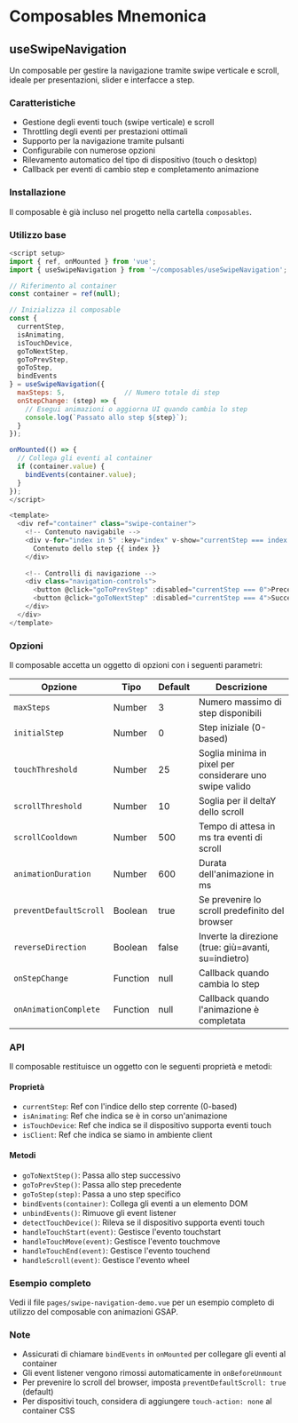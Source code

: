 # Composables Mnemonica

## useSwipeNavigation

Un composable per gestire la navigazione tramite swipe verticale e scroll, ideale per presentazioni, slider e interfacce a step.

### Caratteristiche

- Gestione degli eventi touch (swipe verticale) e scroll
- Throttling degli eventi per prestazioni ottimali
- Supporto per la navigazione tramite pulsanti
- Configurabile con numerose opzioni
- Rilevamento automatico del tipo di dispositivo (touch o desktop)
- Callback per eventi di cambio step e completamento animazione

### Installazione

Il composable è già incluso nel progetto nella cartella `composables`.

### Utilizzo base

```javascript
<script setup>
import { ref, onMounted } from 'vue';
import { useSwipeNavigation } from '~/composables/useSwipeNavigation';

// Riferimento al container
const container = ref(null);

// Inizializza il composable
const {
  currentStep,
  isAnimating,
  isTouchDevice,
  goToNextStep,
  goToPrevStep,
  goToStep,
  bindEvents
} = useSwipeNavigation({
  maxSteps: 5,               // Numero totale di step
  onStepChange: (step) => {
    // Esegui animazioni o aggiorna UI quando cambia lo step
    console.log(`Passato allo step ${step}`);
  }
});

onMounted(() => {
  // Collega gli eventi al container
  if (container.value) {
    bindEvents(container.value);
  }
});
</script>

<template>
  <div ref="container" class="swipe-container">
    <!-- Contenuto navigabile -->
    <div v-for="index in 5" :key="index" v-show="currentStep === index - 1">
      Contenuto dello step {{ index }}
    </div>
    
    <!-- Controlli di navigazione -->
    <div class="navigation-controls">
      <button @click="goToPrevStep" :disabled="currentStep === 0">Precedente</button>
      <button @click="goToNextStep" :disabled="currentStep === 4">Successivo</button>
    </div>
  </div>
</template>
```

### Opzioni

Il composable accetta un oggetto di opzioni con i seguenti parametri:

| Opzione | Tipo | Default | Descrizione |
|---------|------|---------|-------------|
| `maxSteps` | Number | 3 | Numero massimo di step disponibili |
| `initialStep` | Number | 0 | Step iniziale (0-based) |
| `touchThreshold` | Number | 25 | Soglia minima in pixel per considerare uno swipe valido |
| `scrollThreshold` | Number | 10 | Soglia per il deltaY dello scroll |
| `scrollCooldown` | Number | 500 | Tempo di attesa in ms tra eventi di scroll |
| `animationDuration` | Number | 600 | Durata dell'animazione in ms |
| `preventDefaultScroll` | Boolean | true | Se prevenire lo scroll predefinito del browser |
| `reverseDirection` | Boolean | false | Inverte la direzione (true: giù=avanti, su=indietro) |
| `onStepChange` | Function | null | Callback quando cambia lo step |
| `onAnimationComplete` | Function | null | Callback quando l'animazione è completata |

### API

Il composable restituisce un oggetto con le seguenti proprietà e metodi:

#### Proprietà

- `currentStep`: Ref con l'indice dello step corrente (0-based)
- `isAnimating`: Ref che indica se è in corso un'animazione
- `isTouchDevice`: Ref che indica se il dispositivo supporta eventi touch
- `isClient`: Ref che indica se siamo in ambiente client

#### Metodi

- `goToNextStep()`: Passa allo step successivo
- `goToPrevStep()`: Passa allo step precedente
- `goToStep(step)`: Passa a uno step specifico
- `bindEvents(container)`: Collega gli eventi a un elemento DOM
- `unbindEvents()`: Rimuove gli event listener
- `detectTouchDevice()`: Rileva se il dispositivo supporta eventi touch
- `handleTouchStart(event)`: Gestisce l'evento touchstart
- `handleTouchMove(event)`: Gestisce l'evento touchmove
- `handleTouchEnd(event)`: Gestisce l'evento touchend
- `handleScroll(event)`: Gestisce l'evento wheel

### Esempio completo

Vedi il file `pages/swipe-navigation-demo.vue` per un esempio completo di utilizzo del composable con animazioni GSAP.

### Note

- Assicurati di chiamare `bindEvents` in `onMounted` per collegare gli eventi al container
- Gli event listener vengono rimossi automaticamente in `onBeforeUnmount`
- Per prevenire lo scroll del browser, imposta `preventDefaultScroll: true` (default)
- Per dispositivi touch, considera di aggiungere `touch-action: none` al container CSS